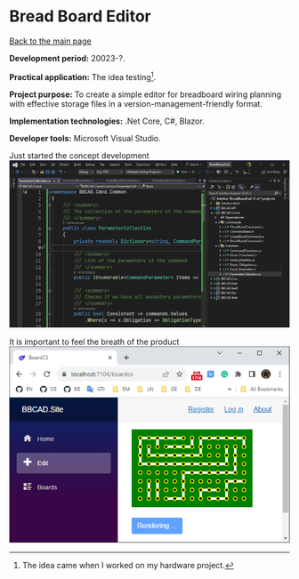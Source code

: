 # Bread Board Editor

[Back to the main page](../../README.md)

**Development period:** 20023-?.

**Practical application:** The idea testing[^1].

**Project purpose:** To create a simple editor for breadboard wiring planning with effective storage files in a version-management-friendly format.

**Implementation technologies:** .Net Core, C#, Blazor.

**Developer tools:** Microsoft Visual Studio.

Just started the concept development<br>
![Work in progress](Images/Fig_01_Development.png)


It is important to feel the breath of the product<br>
![Article Preview](Images/Fig_02_Demo_Board.png)


[^1]: The idea came when I worked on my hardware project.
